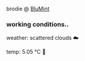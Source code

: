 brodie @ [BluMint](https://www.linkedin.com/company/blumint-io/)

<!--weather_start-->
### working conditions..

weather: scattered clouds ☁️

temp: 5.05 °C 🧥

<!--weather_end-->
